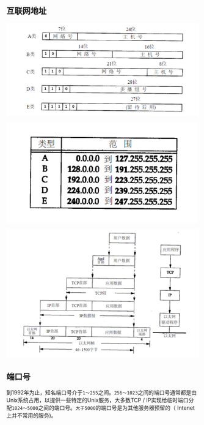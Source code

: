 ## 互联网地址

![image-20210831001500479](img/image-20210831001500479.png)



![image-20210831001609592](img/image-20210831001609592.png)



![image-20210831001827714](img/image-20210831001827714.png)







## 端口号

到1992年为止，知名端口号介于`1～255`之间。`256～1023`之间的端口号通常都是由Unix系统占用，以提供一些特定的Unix服务，大多数TCP / IP实现给临时端口分配`1024～5000`之间的端口号。`大于5000`的端口号是为其他服务器预留的（ Intenet上并不常用的服务)。